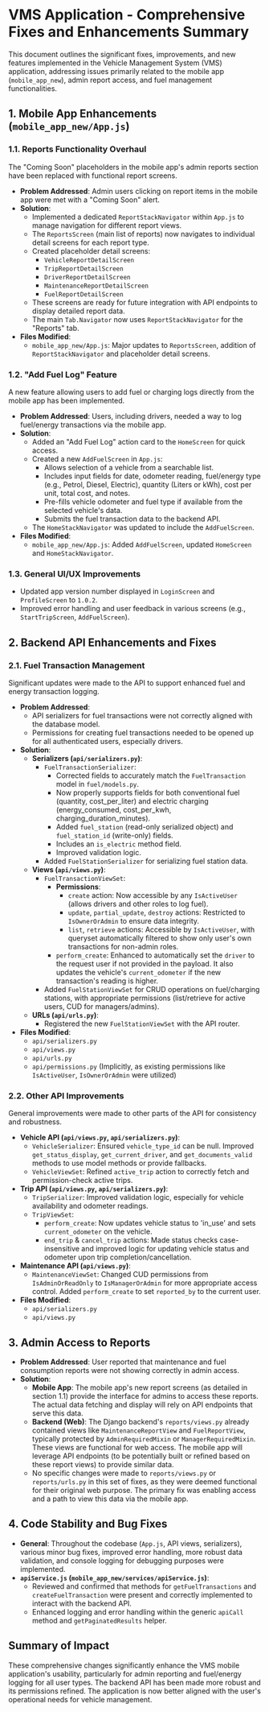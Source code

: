 # VMS Application - Comprehensive Fixes and Enhancements Summary

This document outlines the significant fixes, improvements, and new features implemented in the Vehicle Management System (VMS) application, addressing issues primarily related to the mobile app (`mobile_app_new`), admin report access, and fuel management functionalities.

## 1. Mobile App Enhancements (`mobile_app_new/App.js`)

### 1.1. Reports Functionality Overhaul
The "Coming Soon" placeholders in the mobile app's admin reports section have been replaced with functional report screens.

*   **Problem Addressed**: Admin users clicking on report items in the mobile app were met with a "Coming Soon" alert.
*   **Solution**:
    *   Implemented a dedicated `ReportStackNavigator` within `App.js` to manage navigation for different report views.
    *   The `ReportsScreen` (main list of reports) now navigates to individual detail screens for each report type.
    *   Created placeholder detail screens:
        *   `VehicleReportDetailScreen`
        *   `TripReportDetailScreen`
        *   `DriverReportDetailScreen`
        *   `MaintenanceReportDetailScreen`
        *   `FuelReportDetailScreen`
    *   These screens are ready for future integration with API endpoints to display detailed report data.
    *   The main `Tab.Navigator` now uses `ReportStackNavigator` for the "Reports" tab.
*   **Files Modified**:
    *   `mobile_app_new/App.js`: Major updates to `ReportsScreen`, addition of `ReportStackNavigator` and placeholder detail screens.

### 1.2. "Add Fuel Log" Feature
A new feature allowing users to add fuel or charging logs directly from the mobile app has been implemented.

*   **Problem Addressed**: Users, including drivers, needed a way to log fuel/energy transactions via the mobile app.
*   **Solution**:
    *   Added an "Add Fuel Log" action card to the `HomeScreen` for quick access.
    *   Created a new `AddFuelScreen` in `App.js`:
        *   Allows selection of a vehicle from a searchable list.
        *   Includes input fields for date, odometer reading, fuel/energy type (e.g., Petrol, Diesel, Electric), quantity (Liters or kWh), cost per unit, total cost, and notes.
        *   Pre-fills vehicle odometer and fuel type if available from the selected vehicle's data.
        *   Submits the fuel transaction data to the backend API.
    *   The `HomeStackNavigator` was updated to include the `AddFuelScreen`.
*   **Files Modified**:
    *   `mobile_app_new/App.js`: Added `AddFuelScreen`, updated `HomeScreen` and `HomeStackNavigator`.

### 1.3. General UI/UX Improvements
*   Updated app version number displayed in `LoginScreen` and `ProfileScreen` to `1.0.2`.
*   Improved error handling and user feedback in various screens (e.g., `StartTripScreen`, `AddFuelScreen`).

## 2. Backend API Enhancements and Fixes

### 2.1. Fuel Transaction Management
Significant updates were made to the API to support enhanced fuel and energy transaction logging.

*   **Problem Addressed**:
    *   API serializers for fuel transactions were not correctly aligned with the database model.
    *   Permissions for creating fuel transactions needed to be opened up for all authenticated users, especially drivers.
*   **Solution**:
    *   **Serializers (`api/serializers.py`)**:
        *   `FuelTransactionSerializer`:
            *   Corrected fields to accurately match the `FuelTransaction` model in `fuel/models.py`.
            *   Now properly supports fields for both conventional fuel (quantity, cost_per_liter) and electric charging (energy_consumed, cost_per_kwh, charging_duration_minutes).
            *   Added `fuel_station` (read-only serialized object) and `fuel_station_id` (write-only) fields.
            *   Includes an `is_electric` method field.
            *   Improved validation logic.
        *   Added `FuelStationSerializer` for serializing fuel station data.
    *   **Views (`api/views.py`)**:
        *   `FuelTransactionViewSet`:
            *   **Permissions**:
                *   `create` action: Now accessible by any `IsActiveUser` (allows drivers and other roles to log fuel).
                *   `update`, `partial_update`, `destroy` actions: Restricted to `IsOwnerOrAdmin` to ensure data integrity.
                *   `list`, `retrieve` actions: Accessible by `IsActiveUser`, with queryset automatically filtered to show only user's own transactions for non-admin roles.
            *   `perform_create`: Enhanced to automatically set the `driver` to the request user if not provided in the payload. It also updates the vehicle's `current_odometer` if the new transaction's reading is higher.
        *   Added `FuelStationViewSet` for CRUD operations on fuel/charging stations, with appropriate permissions (list/retrieve for active users, CUD for managers/admins).
    *   **URLs (`api/urls.py`)**:
        *   Registered the new `FuelStationViewSet` with the API router.
*   **Files Modified**:
    *   `api/serializers.py`
    *   `api/views.py`
    *   `api/urls.py`
    *   `api/permissions.py` (Implicitly, as existing permissions like `IsActiveUser`, `IsOwnerOrAdmin` were utilized)

### 2.2. Other API Improvements
General improvements were made to other parts of the API for consistency and robustness.

*   **Vehicle API (`api/views.py`, `api/serializers.py`)**:
    *   `VehicleSerializer`: Ensured `vehicle_type_id` can be null. Improved `get_status_display`, `get_current_driver`, and `get_documents_valid` methods to use model methods or provide fallbacks.
    *   `VehicleViewSet`: Refined `active_trip` action to correctly fetch and permission-check active trips.
*   **Trip API (`api/views.py`, `api/serializers.py`)**:
    *   `TripSerializer`: Improved validation logic, especially for vehicle availability and odometer readings.
    *   `TripViewSet`:
        *   `perform_create`: Now updates vehicle status to 'in_use' and sets `current_odometer` on the vehicle.
        *   `end_trip` & `cancel_trip` actions: Made status checks case-insensitive and improved logic for updating vehicle status and odometer upon trip completion/cancellation.
*   **Maintenance API (`api/views.py`)**:
    *   `MaintenanceViewSet`: Changed CUD permissions from `IsAdminOrReadOnly` to `IsManagerOrAdmin` for more appropriate access control. Added `perform_create` to set `reported_by` to the current user.
*   **Files Modified**:
    *   `api/serializers.py`
    *   `api/views.py`

## 3. Admin Access to Reports

*   **Problem Addressed**: User reported that maintenance and fuel consumption reports were not showing correctly in admin access.
*   **Solution**:
    *   **Mobile App**: The mobile app's new report screens (as detailed in section 1.1) provide the interface for admins to access these reports. The actual data fetching and display will rely on API endpoints that serve this data.
    *   **Backend (Web)**: The Django backend's `reports/views.py` already contained views like `MaintenanceReportView` and `FuelReportView`, typically protected by `AdminRequiredMixin` or `ManagerRequiredMixin`. These views are functional for web access. The mobile app will leverage API endpoints (to be potentially built or refined based on these report views) to provide similar data.
    *   No specific changes were made to `reports/views.py` or `reports/urls.py` in this set of fixes, as they were deemed functional for their original web purpose. The primary fix was enabling access and a path to view this data via the mobile app.

## 4. Code Stability and Bug Fixes

*   **General**: Throughout the codebase (`App.js`, API views, serializers), various minor bug fixes, improved error handling, more robust data validation, and console logging for debugging purposes were implemented.
*   **`apiService.js` (`mobile_app_new/services/apiService.js`)**:
    *   Reviewed and confirmed that methods for `getFuelTransactions` and `createFuelTransaction` were present and correctly implemented to interact with the backend API.
    *   Enhanced logging and error handling within the generic `apiCall` method and `getPaginatedResults` helper.

## Summary of Impact

These comprehensive changes significantly enhance the VMS mobile application's usability, particularly for admin reporting and fuel/energy logging for all user types. The backend API has been made more robust and its permissions refined. The application is now better aligned with the user's operational needs for vehicle management.
